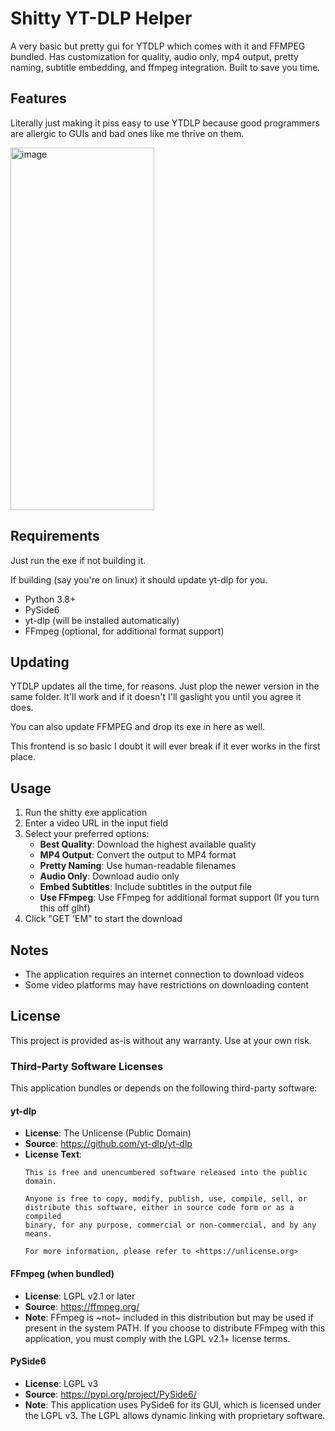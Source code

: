# Shitty YT-DLP Helper

A very basic but pretty gui for YTDLP which comes with it and FFMPEG bundled. Has customization for quality, audio only, mp4 output, pretty naming, subtitle embedding, and ffmpeg integration. Built to save you time.

## Features


Literally just making it piss easy to use YTDLP because good programmers are allergic to GUIs and bad ones like me thrive on them.

<img width="230" height="580" alt="image" src="https://github.com/user-attachments/assets/709c311b-d456-4a7a-b72f-5f2e7bcf74b5" />   


## Requirements

Just run the exe if not building it.

If building (say you're on linux) it should update yt-dlp for you.
- Python 3.8+
- PySide6
- yt-dlp (will be installed automatically)
- FFmpeg (optional, for additional format support)

## Updating

YTDLP updates all the time, for reasons. Just plop the newer version in the same folder. It'll work and if it doesn't I'll gaslight you until you agree it does.

You can also update FFMPEG and drop its exe in here as well. 

This frontend is so basic I doubt it will ever break if it ever works in the first place.

## Usage

1. Run the shitty exe application
2. Enter a video URL in the input field
3. Select your preferred options:
   - **Best Quality**: Download the highest available quality
   - **MP4 Output**: Convert the output to MP4 format
   - **Pretty Naming**: Use human-readable filenames
   - **Audio Only**: Download audio only
   - **Embed Subtitles**: Include subtitles in the output file
   - **Use FFmpeg**: Use FFmpeg for additional format support (If you turn this off glhf)
4. Click "GET 'EM" to start the download

## Notes

- The application requires an internet connection to download videos
- Some video platforms may have restrictions on downloading content


## License

This project is provided as-is without any warranty. Use at your own risk.

### Third-Party Software Licenses

This application bundles or depends on the following third-party software:

#### yt-dlp
- **License**: The Unlicense (Public Domain)
- **Source**: https://github.com/yt-dlp/yt-dlp
- **License Text**:
  ```
  This is free and unencumbered software released into the public domain.
  
  Anyone is free to copy, modify, publish, use, compile, sell, or
  distribute this software, either in source code form or as a compiled
  binary, for any purpose, commercial or non-commercial, and by any
  means.
  
  For more information, please refer to <https://unlicense.org>
  ```

#### FFmpeg (when bundled)
- **License**: LGPL v2.1 or later
- **Source**: https://ffmpeg.org/
- **Note**: FFmpeg is ~not~ included in this distribution but may be used if present in the system PATH. If you choose to distribute FFmpeg with this application, you must comply with the LGPL v2.1+ license terms.

#### PySide6
- **License**: LGPL v3
- **Source**: https://pypi.org/project/PySide6/
- **Note**: This application uses PySide6 for its GUI, which is licensed under the LGPL v3. The LGPL allows dynamic linking with proprietary software.
